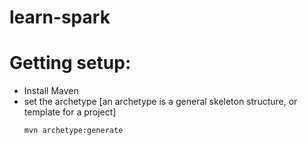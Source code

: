 # learn-spark

# Getting setup:
* Install Maven
* set the archetype [an archetype is a general skeleton structure, or template for a project]
    ```sh
    mvn archetype:generate
    ```
